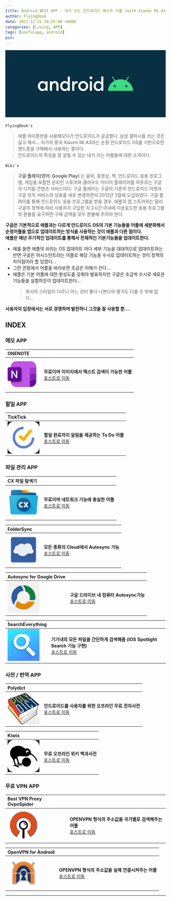 ```yaml
---
title: Android BEST APP - 내가 쓰는 안드로이드 베스트 어플 (with Xiaomi Mi A3)
author: FlyingDeuk
date: 2021-12-21 20:55:00 +0800
categories: [Living, APP]
tags: [usefulapp, android]
pin:
---
```


![chrome](/img/living/android/android.jpg)

`FlyingDeuk's`
> 애플 아이폰만을 사용해오다가 안드로이드가 궁금했다. 삼성 갤럭시를 쓰는 것은 싫고 해서... 저가의 중국 Xiaomi Mi A3라는 순정 안드로이드 OS를 기반으로한 핸드폰을 구매해서 사용하는 중이다. <br>
안드로이드의 특성을 잘 살릴 수 있는 내가 쓰는 어플들에 대한 소개이다.

`Wiki's`
>**구글 플레이(영어: Google Play)** 는 음악, 동영상, 책, 안드로이드 응용 프로그램, 게임을 포함한 온라인 스토어와 클라우드 미디어 플레이어를 아우르는 구글의 디지털 콘텐츠 서비스이다. 구글 플레이는 구글이 기존의 안드로이드 마켓과 구글 뮤직 서비스의 상표를 새로 변경하면서 2012년 3월에 도입되었다. 구글 플레이를 통해 안드로이드 응용 프로그램을 받을 경우, 애플의 앱 스토어와는 달리 구글의 정책에 따라 사용자가 구입한 지 2시간 이내에 다운로드한 응용 프로그램의 환불을 요구하면 구매 금액을 모두 환불해 주어야 한다.

**구글은 기본적으로 애플과는 다르게 안드로이드 OS의 기본 기능들을 어플에 세분화해서 순정어플을 앱으로 업데이트하는 방식을 사용하는 것이 애플과 다른 점이다.** <br>
**애플은 매년 주기적인 업데이트를 통해서 전체적인 기본기능들을 업데이트한다.** <br>
- 예를 들면 애플의 쉬리는 OS 업데이트 마다 세부 기능을 대대적으로 업데이트하는 반면 구글은 어시스턴트라는 어플로 해당 기능을 수시로 업데이트하는 것이 정책의 차이점이라 할 있겠다...
- 그런 관점에서 어플을 바라보면 조금은 이해가 간다...
- 애플은 기본 어플에 대한 완성도를 갖춰야 발표하지만 구글은 조금씩 수시로 새로운 기능들을 실험하듯이 업데이트한다...
  > 회사의 스타일이 다르니 어느 것이 좋다 나쁘다의 평가도 다를 수 밖에 없다...

**사용자의 입장에서는 서로 경쟁하며 발전하니 그것을 잘 사용할 뿐....**

## INDEX

### 메모 APP

| **ONENOTE**          |                 |
|:-------------------------|:-----------------|
| ![onenote](/img/living/app/onenote.png) |**무료이며 이미지에서 텍스트 검색이 가능한 어플** <br> [포스트로 이동](/posts/onenote/)|

### 할일 APP

| **TickTick**          |                 |
|:-------------------------|:-----------------|
| ![onenote](/img/living/app/ticktick1.jpg) |**할일 완료까지 알림을 제공하는 To Do 어플** <br> [포스트로 이동](/posts/ticktick/)|


### 파일 관리 APP

| **CX 파일 탐색기**          |                 |
|:-------------------------|:-----------------|
| ![cxfile](/img/living/app/cxfile.png) |**무료이며 네트워크 기능에 충실한 어플** <br> [포스트로 이동](/posts/cxfile/)|

| **FolderSync**          |                 |
|:-------------------------|:-----------------|
| ![foldersync](/img/living/app/foldersync.png) |**모든 종류의 Cloud에서 Autosync 가능** <br> [포스트로 이동](/posts/foldersync/)|

| **Autosync** for Google Drive          |                 |
|:-------------------------|:-----------------|
| ![drivesync](/img/living/app/drivesync.png) |**구글 드라이브 내 컴퓨터 Autosync가능** <br> [포스트로 이동](/posts/drivesync/)|

| **SearchEverything**          |                 |
|:-------------------------|:-----------------|
| ![search](/img/living/app/search.png) |**기기내의 모든 파일을 간단하게 검색해줌 (IOS Spotlight Search 기능 구현)** <br> [포스트로 이동](/posts/search/)|

### 사전 / 번역 APP

| **Polydict**          |                 |
|:-------------------------|:-----------------|
| ![search](/img/living/app/poly.png) |**안드로이드를 사용자를 위한 오프라인 무료 전자사전** <br> [포스트로 이동](/posts/polydict/)|

| **Kiwix**          |                 |
|:-------------------------|:-----------------|
| ![search](/img/living/app/kiwix1.jpg) |**무료 오프라인 위키 백과사전** <br> [포스트로 이동](/posts/kiwix/)|


### 무료 VPN APP

| **Best VPN Proxy OvpnSpider**          |                 |
|:-------------------------|:-----------------|
| ![search](/img/living/app/spider.png) |**OPENVPN 헝식의 주소값을 국가별로 검색해주는 어플** <br> [포스트로 이동](/posts/AndVPN/)|

| **OpenVPN for Android**          |                 |
|:-------------------------|:-----------------|
| ![search](/img/living/app/vpnconnect.png) |**OPENVPN 형식의 주소값을 실제 연결시켜주는 어플** <br> [포스트로 이동](/posts/AndVPN/)|


----
